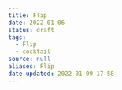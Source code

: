 ```yaml
---
title: Flip
date: 2022-01-06
status: draft
tags:
  - Flip
  - cocktail
source: null
aliases: Flip
date updated: 2022-01-09 17:58
---
```

